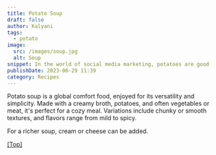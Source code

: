 ```yaml
---
title: Potato Soup
draft: false
author: Kalyani
tags:
  - potato
image:
  src: /images/soup.jpg
  alt: Soup
snippet: In the world of social media marketing, potatoes are good
publishDate: 2023-06-29 11:39
category: Recipes
---
```





Potato soup is a global comfort food, enjoyed for its versatility and simplicity. Made with a creamy broth, potatoes, and often vegetables or meat, it's perfect for a cozy meal.  Variations include chunky or smooth textures, and flavors range from mild to spicy. 

For a richer soup, cream or cheese can be added.


<a href="#top">[Top]</a>
